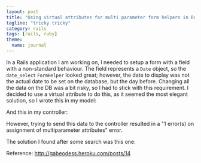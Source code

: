```yaml
---
layout: post
title: "Using virtual attributes for multi parameter form helpers in Rails"
tagline: "tricky tricky"
category: rails 
tags: [rails, ruby]
theme:
  name: journal
---
```


In a Rails application I am working on, I needed to setup a form with a field with a non-standard behaviour. The field represents a `Date` object, so the `date_select` `FormHelper` looked great; however, the date to display was not the actual date to be set on the database, but the day before. Changing all the data on the DB was a bit risky, so I had to stick with this requirement.
I decided to use a virtual attribute to do this, as it seemed the most elegant solution, so I wrote this in my model:

<script src="https://gist.github.com/1321926.js"> </script>

And this in my controller:

<script src="https://gist.github.com/1321928.js"> </script>

However, trying to send this data to the controller resulted in a "1 error(s) on assignment of multiparameter attributes" error.

The solution I found after some search was this one:

<script src="https://gist.github.com/1321930.js"> </script>

Reference:
<a href="http://gabeodess.heroku.com/posts/14">http://gabeodess.heroku.com/posts/14</a>
